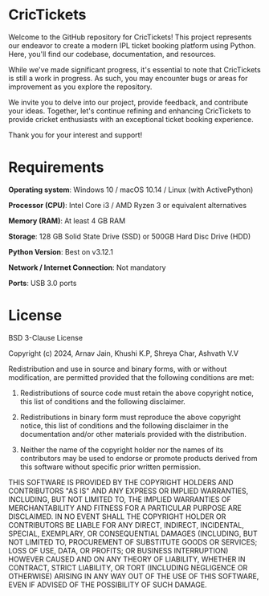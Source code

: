 # CricTickets
Welcome to the GitHub repository for CricTickets! This project represents our endeavor to create a modern IPL ticket booking platform using Python. Here, you'll find our codebase, documentation, and resources.

While we've made significant progress, it's essential to note that CricTickets is still a work in progress. As such, you may encounter bugs or areas for improvement as you explore the repository.

We invite you to delve into our project, provide feedback, and contribute your ideas. Together, let's continue refining and enhancing CricTickets to provide cricket enthusiasts with an exceptional ticket booking experience.

Thank you for your interest and support!

# Requirements

**Operating system**: Windows 10 / macOS 10.14 / Linux (with ActivePython)

**Processor (CPU)**: Intel Core i3 / AMD Ryzen 3 or equivalent alternatives

**Memory (RAM)**: At least 4 GB RAM 

**Storage**: 128 GB Solid State Drive (SSD) or 500GB Hard Disc Drive (HDD)

**Python Version**: Best on v3.12.1

**Network / Internet Connection**: Not mandatory

**Ports**: USB 3.0 ports


# License
BSD 3-Clause License

Copyright (c) 2024, Arnav Jain, Khushi K.P, Shreya Char, Ashvath V.V

Redistribution and use in source and binary forms, with or without
modification, are permitted provided that the following conditions are met:

1. Redistributions of source code must retain the above copyright notice, this
   list of conditions and the following disclaimer.

2. Redistributions in binary form must reproduce the above copyright notice,
   this list of conditions and the following disclaimer in the documentation
   and/or other materials provided with the distribution.

3. Neither the name of the copyright holder nor the names of its
   contributors may be used to endorse or promote products derived from
   this software without specific prior written permission.

THIS SOFTWARE IS PROVIDED BY THE COPYRIGHT HOLDERS AND CONTRIBUTORS "AS IS"
AND ANY EXPRESS OR IMPLIED WARRANTIES, INCLUDING, BUT NOT LIMITED TO, THE
IMPLIED WARRANTIES OF MERCHANTABILITY AND FITNESS FOR A PARTICULAR PURPOSE ARE
DISCLAIMED. IN NO EVENT SHALL THE COPYRIGHT HOLDER OR CONTRIBUTORS BE LIABLE
FOR ANY DIRECT, INDIRECT, INCIDENTAL, SPECIAL, EXEMPLARY, OR CONSEQUENTIAL
DAMAGES (INCLUDING, BUT NOT LIMITED TO, PROCUREMENT OF SUBSTITUTE GOODS OR
SERVICES; LOSS OF USE, DATA, OR PROFITS; OR BUSINESS INTERRUPTION) HOWEVER
CAUSED AND ON ANY THEORY OF LIABILITY, WHETHER IN CONTRACT, STRICT LIABILITY,
OR TORT (INCLUDING NEGLIGENCE OR OTHERWISE) ARISING IN ANY WAY OUT OF THE USE
OF THIS SOFTWARE, EVEN IF ADVISED OF THE POSSIBILITY OF SUCH DAMAGE.
